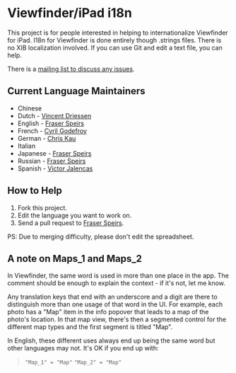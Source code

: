 # Viewfinder/iPad i18n #

This project is for people interested in helping to internationalize Viewfinder for iPad. I18n for Viewfinder is done entirely though .strings files. There is no XIB localization involved. If you can use Git and edit a text file, you can help.

There is a [mailing list to discuss any issues](http://lists.connectedflow.com/mailman/listinfo/i18n).

## Current Language Maintainers ##

* Chinese
* Dutch - [Vincent Driessen](http://github.com/nvie)
* English - [Fraser Speirs](http://github.com/fspeirs)
* French - [Cyril Godefroy](http://github.com/cgodefroy)
* German - [Chris Kau](http://github.com/chriskau)
* Italian
* Japanese - [Fraser Speirs](http://github.com/fspeirs)
* Russian - [Fraser Speirs](http://github.com/fspeirs)
* Spanish - [Victor Jalencas](http://github.com/victor)

## How to Help ##

1. Fork this project.
2. Edit the language you want to work on.
3. Send a pull request to [Fraser Speirs](http://github.com/fspeirs).

PS: Due to merging difficulty, please don't edit the spreadsheet.

## A note on Maps_1 and Maps_2 ##

In Viewfinder, the same word is used in more than one place in the app. The comment should be enough to explain the context - if it's not, let me know.

Any translation keys that end with an underscore and a digit are there to distinguish more than one usage of that word in the UI. For example, each photo has a "Map" item in the info popover that leads to a map of the photo's location.  In that map view, there's then a segmented control for the different map types and the first segment is titled "Map".

In English, these different uses always end up being the same word but other languages may not.  It's OK if you end up with:

> `"Map_1" = "Map"`
> `"Map_2" = "Map"`

